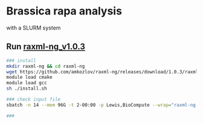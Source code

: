 # Brassica rapa analysis
with a SLURM system

## Run [raxml-ng_v1.0.3](https://github.com/amkozlov/raxml-ng) 

```bash
### install
mkdir raxml-ng && cd raxml-ng
wget https://github.com/amkozlov/raxml-ng/releases/download/1.0.3/raxml-ng_v1.0.3_linux_x86_64_MPI.zip
module load cmake
module load gcc
sh ./install.sh

### check input file
sbatch -n 14 --mem 96G -t 2-00:00 -p Lewis,BioCompute --wrap="raxml-ng --parse --msa brapa_outgrpSRA_gatk.vcfutils.DP10MQ30.no4298.g0.1m0.05.SNP.3.fa --model GTR+G --prefix T2"

### 
